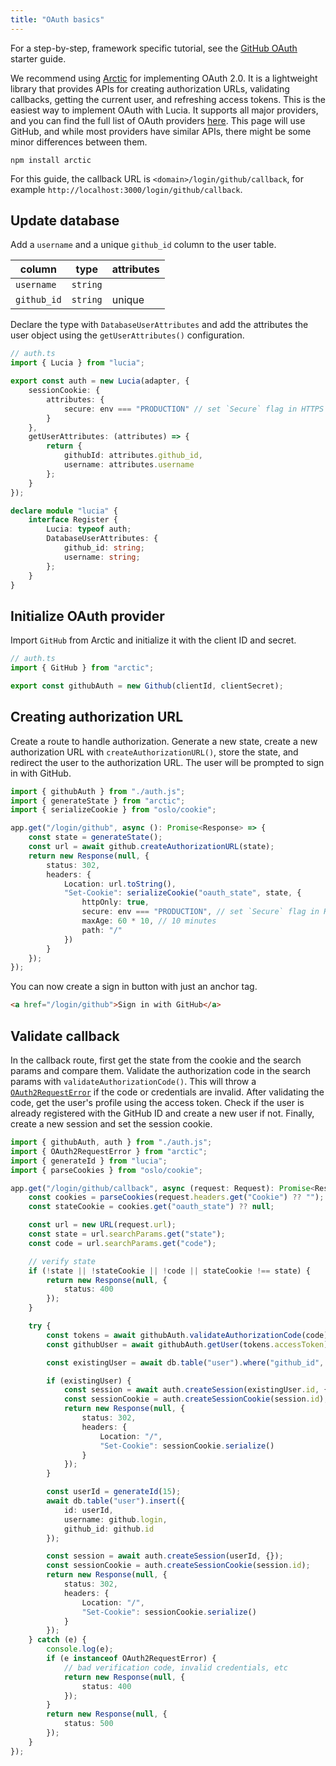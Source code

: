 ```yaml
---
title: "OAuth basics"
---
```


For a step-by-step, framework specific tutorial, see the [GitHub OAuth]() starter guide.

We recommend using [Arctic]() for implementing OAuth 2.0. It is a lightweight library that provides APIs for creating authorization URLs, validating callbacks, getting the current user, and refreshing access tokens. This is the easiest way to implement OAuth with Lucia. It supports all major providers, and you can find the full list of OAuth providers [here](). This page will use GitHub, and while most providers have similar APIs, there might be some minor differences between them.

```
npm install arctic
```

For this guide, the callback URL is `<domain>/login/github/callback`, for example `http://localhost:3000/login/github/callback`.

## Update database

Add a `username` and a unique `github_id` column to the user table.

| column      | type     | attributes |
| ----------- | -------- | ---------- |
| `username`  | `string` |            |
| `github_id` | `string` | unique     |

Declare the type with `DatabaseUserAttributes` and add the attributes the user object using the `getUserAttributes()` configuration.

```ts
// auth.ts
import { Lucia } from "lucia";

export const auth = new Lucia(adapter, {
	sessionCookie: {
		attributes: {
			secure: env === "PRODUCTION" // set `Secure` flag in HTTPS
		}
	},
	getUserAttributes: (attributes) => {
		return {
			githubId: attributes.github_id,
			username: attributes.username
		};
	}
});

declare module "lucia" {
	interface Register {
		Lucia: typeof auth;
		DatabaseUserAttributes: {
			github_id: string;
			username: string;
		};
	}
}
```

## Initialize OAuth provider

Import `GitHub` from Arctic and initialize it with the client ID and secret.

```ts
// auth.ts
import { GitHub } from "arctic";

export const githubAuth = new Github(clientId, clientSecret);
```

## Creating authorization URL

Create a route to handle authorization. Generate a new state, create a new authorization URL with `createAuthorizationURL()`, store the state, and redirect the user to the authorization URL. The user will be prompted to sign in with GitHub.

```ts
import { githubAuth } from "./auth.js";
import { generateState } from "arctic";
import { serializeCookie } from "oslo/cookie";

app.get("/login/github", async (): Promise<Response> => {
	const state = generateState();
	const url = await github.createAuthorizationURL(state);
	return new Response(null, {
		status: 302,
		headers: {
			Location: url.toString(),
			"Set-Cookie": serializeCookie("oauth_state", state, {
				httpOnly: true,
				secure: env === "PRODUCTION", // set `Secure` flag in HTTPS
				maxAge: 60 * 10, // 10 minutes
				path: "/"
			})
		}
	});
});
```

You can now create a sign in button with just an anchor tag.

```html
<a href="/login/github">Sign in with GitHub</a>
```

## Validate callback

In the callback route, first get the state from the cookie and the search params and compare them. Validate the authorization code in the search params with `validateAuthorizationCode()`. This will throw a [`OAuth2RequestError`]() if the code or credentials are invalid. After validating the code, get the user's profile using the access token. Check if the user is already registered with the GitHub ID and create a new user if not. Finally, create a new session and set the session cookie.

```ts
import { githubAuth, auth } from "./auth.js";
import { OAuth2RequestError } from "arctic";
import { generateId } from "lucia";
import { parseCookies } from "oslo/cookie";

app.get("/login/github/callback", async (request: Request): Promise<Response> => {
	const cookies = parseCookies(request.headers.get("Cookie") ?? "");
	const stateCookie = cookies.get("oauth_state") ?? null;

	const url = new URL(request.url);
	const state = url.searchParams.get("state");
	const code = url.searchParams.get("code");

	// verify state
	if (!state || !stateCookie || !code || stateCookie !== state) {
		return new Response(null, {
			status: 400
		});
	}

	try {
		const tokens = await githubAuth.validateAuthorizationCode(code);
		const githubUser = await githubAuth.getUser(tokens.accessToken);

		const existingUser = await db.table("user").where("github_id", "=", githubUser.id).get();

		if (existingUser) {
			const session = await auth.createSession(existingUser.id, {});
			const sessionCookie = auth.createSessionCookie(session.id);
			return new Response(null, {
				status: 302,
				headers: {
					Location: "/",
					"Set-Cookie": sessionCookie.serialize()
				}
			});
		}

		const userId = generateId(15);
		await db.table("user").insert({
			id: userId,
			username: github.login,
			github_id: github.id
		});

		const session = await auth.createSession(userId, {});
		const sessionCookie = auth.createSessionCookie(session.id);
		return new Response(null, {
			status: 302,
			headers: {
				Location: "/",
				"Set-Cookie": sessionCookie.serialize()
			}
		});
	} catch (e) {
		console.log(e);
		if (e instanceof OAuth2RequestError) {
			// bad verification code, invalid credentials, etc
			return new Response(null, {
				status: 400
			});
		}
		return new Response(null, {
			status: 500
		});
	}
});
```
